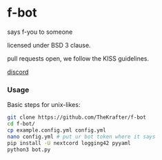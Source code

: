 # f-bot
says f-you to someone


licensed under BSD 3 clause.


pull requests open, we follow the KISS guidelines.

[discord](https://discord.gg/jve2cSnFZD)

### Usage
Basic steps for unix-likes:
```bash
git clone https://github.com/TheKrafter/f-bot
cd f-bot/
cp example.config.yml config.yml
nano config.yml # put ur bot token where it says
pip install -U nextcord logging42 pyyaml
python3 bot.py
```
